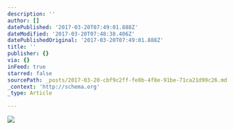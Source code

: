 ```yaml
---
description: ''
author: []
datePublished: '2017-03-20T07:49:01.888Z'
dateModified: '2017-03-20T07:48:38.406Z'
datePublishedOriginal: '2017-03-20T07:49:01.888Z'
title: ''
publisher: {}
via: {}
inFeed: true
starred: false
sourcePath: _posts/2017-03-20-cbf9c2ff-fe8b-4f8e-91be-71ca21d99c26.md
_context: 'http://schema.org'
_type: Article

---
```

![](https://the-grid-user-content.s3-us-west-2.amazonaws.com/ace7f8cd-7dd4-43d4-8f69-e1da691bb2ae.jpg)